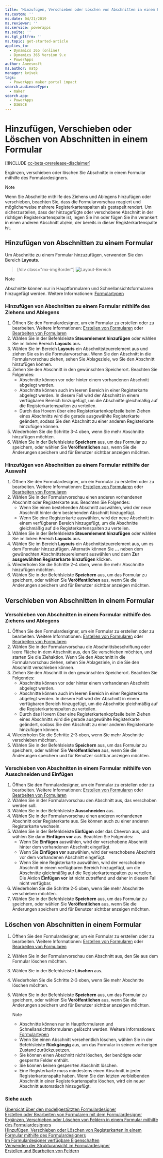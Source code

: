 ```yaml
---
title: 'Hinzufügen, Verschieben oder Löschen von Abschnitten in einem Formular mithilfe des Formulardesigners | MicrosoftDocs'
ms.custom: ''
ms.date: 04/21/2019
ms.reviewer: ''
ms.service: powerapps
ms.suite: ''
ms.tgt_pltfrm: ''
ms.topic: get-started-article
applies_to:
  - Dynamics 365 (online)
  - Dynamics 365 Version 9.x
  - PowerApps
author: Aneesmsft
ms.author: matp
manager: kvivek
tags:
  - PowerApps maker portal impact
search.audienceType:
  - maker
search.app:
  - PowerApps
  - D365CE
---
```


# <a name="add-move-or-delete-sections-on-a-form"></a>Hinzufügen, Verschieben oder Löschen von Abschnitten in einem Formular 
[!INCLUDE [cc-beta-prerelease-disclaimer](../../includes/cc-beta-prerelease-disclaimer.md)]

Ergänzen, verschieben oder löschen Sie Abschnitte in einem Formular mithilfe des Formulardesigners. 

> [!NOTE]
> Wenn Sie Abschnitte mithilfe des Ziehens und Ablegens hinzufügen oder verschieben, beachten Sie, dass die Formularvorschau reagiert und möglicherweise mehrere Registerkartenspalten als gestapelt rendert. Um sicherzustellen, dass der hinzugefügte oder verschobene Abschnitt in der richtigen Registerkartenspalte ist, legen Sie ihn oder fügen Sie ihn verankert in einen anderen Abschnitt ab/ein, der bereits in dieser Registerkartenspalte ist.

## <a name="add-sections-to-a-form"></a>Hinzufügen von Abschnitten zu einem Formular
Um Abschnitte zu einem Formular hinzuzufügen, verwenden Sie den Bereich **Layouts**. 

> [!div class="mx-imgBorder"] 
> ![](media/layouts-pane.png "Layout-Bereich")

  > [!NOTE]
  >   Abschnitte können nur in Hauptformularen und Schnellansichtsformularen hinzugefügt werden. Weitere Informationen: [Formulartypen](types-forms.md)

### <a name="add-sections-to-a-form-using-drag-and-drop"></a>Hinzufügen von Abschnitten zu einem Formular mithilfe des Ziehens und Ablegens

1. Öffnen Sie den Formulardesigner, um ein Formular zu erstellen oder zu bearbeiten. Weitere Informationen: [Erstellen von Formularen](create-and-edit-forms.md#create-a-form) oder [Bearbeiten von Formularen](create-and-edit-forms.md#edit-a-form)
2. Wählen Sie in der Befehlsleiste **Steuerelement hinzufügen** oder wählen Sie im linken Bereich **Layouts** aus. 
3. Wählen Sie im Bereich **Layouts** ein Abschnittsteuerelement aus und ziehen Sie es in die Formularvorschau. Wenn Sie den Abschnitt in die Formularvorschau ziehen, sehen Sie Ablageziele, wo Sie den Abschnitt hinzufügen können. 
4. Ziehen Sie den Abschnitt in den gewünschten Speicherort. Beachten Sie Folgendes: 
    - Abschnitte können vor oder hinter einem vorhandenen Abschnitt abgelegt werden.
    - Abschnitte können auch im leeren Bereich in einer Registerkarte abgelegt werden. In diesem Fall wird der Abschnitt in einem verfügbaren Bereich hinzugefügt, um die Abschnitte gleichmäßig auf die Registerkartenspalten zu verteilen.
    - Durch das Hovern über eine Registerkartenkopfzeile beim Ziehen eines Abschnitts wird die gerade ausgewählte Registerkarte geändert, sodass Sie den Abschnitt zu einer anderen Registerkarte hinzufügen können.   
5. Wiederholen Sie die Schritte 3-4 oben, wenn Sie mehr Abschnitte hinzufügen möchten.
6. Wählen Sie in der Befehlsleiste **Speichern** aus, um das Formular zu speichern, oder wählen Sie **Veröffentlichen** aus, wenn Sie die Änderungen speichern und für Benutzer sichtbar anzeigen möchten. 

### <a name="add-sections-to-a-form-using-selection"></a>Hinzufügen von Abschnitten zu einem Formular mithilfe der Auswahl 

1. Öffnen Sie den Formulardesigner, um ein Formular zu erstellen oder zu bearbeiten. Weitere Informationen: [Erstellen von Formularen](create-and-edit-forms.md#create-a-form) oder [Bearbeiten von Formularen](create-and-edit-forms.md#edit-a-form)
2. Wählen Sie in der Formularvorschau einen anderen vorhandenen Abschnitt oder Registerkarte aus. Beachten Sie Folgendes:
    - Wenn Sie einen bestehenden Abschnitt auswählen, wird der neue Abschnitt hinter dem bestehenden Abschnitt hinzugefügt. 
    - Wenn Sie eine Registerkarte auswählen, wird der neue Abschnitt in einem verfügbaren Bereich hinzugefügt, um die Abschnitte gleichmäßig auf die Registerkartenspalten zu verteilen. 
3. Wählen Sie in der Befehlsleiste **Steuerelement hinzufügen** oder wählen Sie im linken Bereich **Layouts** aus.  
4. Wählen Sie im Bereich **Layouts** ein Abschnittsteuerelement aus, um es dem Formular hinzuzufügen. Alternativ können Sie **...** neben dem gewünschten Abschnittsteuerelement auswählen und dann **Zur ausgewählten Registerkarte hinzufügen** klicken. 
5. Wiederholen Sie die Schritte 2-4 oben, wenn Sie mehr Abschnitte hinzufügen möchten.
6. Wählen Sie in der Befehlsleiste **Speichern** aus, um das Formular zu speichern, oder wählen Sie **Veröffentlichen** aus, wenn Sie die Änderungen speichern und für Benutzer sichtbar anzeigen möchten. 

## <a name="move-sections-on-a-form"></a>Verschieben von Abschnitten in einem Formular

### <a name="move-sections-on-a-form-using-drag-and-drop"></a>Verschieben von Abschnitten in einem Formular mithilfe des Ziehens und Ablegens

1. Öffnen Sie den Formulardesigner, um ein Formular zu erstellen oder zu bearbeiten. Weitere Informationen: [Erstellen von Formularen](create-and-edit-forms.md#create-a-form) oder [Bearbeiten von Formularen](create-and-edit-forms.md#edit-a-form)
2. Wählen Sie in der Formularvorschau die Abschnittsbeschriftung oder leere Fläche in dem Abschnitt aus, den Sie verschieben möchten, und starten Sie die Ziehaktion. Wenn Sie den Abschnitt in die Formularvorschau ziehen, sehen Sie Ablageziele, in die Sie den Abschnitt verschieben können. 
3. Ziehen Sie den Abschnitt in den gewünschten Speicherort. Beachten Sie Folgendes: 
    - Abschnitte können vor oder hinter einem vorhandenen Abschnitt abgelegt werden.
    - Abschnitte können auch im leeren Bereich in einer Registerkarte abgelegt werden. In diesem Fall wird der Abschnitt in einem verfügbaren Bereich hinzugefügt, um die Abschnitte gleichmäßig auf die Registerkartenspalten zu verteilen.
    - Durch das Hovern über eine Registerkartenkopfzeile beim Ziehen eines Abschnitts wird die gerade ausgewählte Registerkarte geändert, sodass Sie den Abschnitt zu einer anderen Registerkarte hinzufügen können.   
4. Wiederholen Sie die Schritte 2-3 oben, wenn Sie mehr Abschnitte verschieben möchten.
5. Wählen Sie in der Befehlsleiste **Speichern** aus, um das Formular zu speichern, oder wählen Sie **Veröffentlichen** aus, wenn Sie die Änderungen speichern und für Benutzer sichtbar anzeigen möchten. 

### <a name="move-sections-on-a-form-using-cut-and-paste"></a>Verschieben von Abschnitten in einem Formular mithilfe von Ausschneiden und Einfügen

1. Öffnen Sie den Formulardesigner, um ein Formular zu erstellen oder zu bearbeiten. Weitere Informationen: [Erstellen von Formularen](create-and-edit-forms.md#create-a-form) oder [Bearbeiten von Formularen](create-and-edit-forms.md#edit-a-form)
2. Wählen Sie in der Formularvorschau den Abschnitt aus, das verschoben werden soll.
3. Wählen Sie in der Befehlsleiste **Ausschneiden** aus.
4. Wählen Sie in der Formularvorschau einen anderen vorhandenen Abschnitt oder Registerkarte aus. Sie können auch zu einer anderen Registerkarte wechseln.
5. Wählen Sie in der Befehlsleiste **Einfügen** oder das Chevron aus, und wählen Sie dann **Einfügen vor** aus. Beachten Sie Folgendes: 
    - Wenn Sie **Einfügen** auswählen, wird der verschobene Abschnitt hinter dem vorhandenen Abschnitt eingefügt. 
    - Wenn Sie **Einfügen vor** auswählen, wird der verschobene Abschnitt vor dem vorhandenen Abschnitt eingefügt.
    - Wenn Sie eine Registerkarte auswählen, wird der verschobene Abschnitt in einem verfügbaren Bereich hinzugefügt, um die Abschnitte gleichmäßig auf die Registerkartenspalten zu verteilen. Die Aktion **Einfügen vor** ist nicht zutreffend und daher in diesem Fall nicht verfügbar.
6. Wiederholen Sie die Schritte 2-5 oben, wenn Sie mehr Abschnitte verschieben möchten.
7. Wählen Sie in der Befehlsleiste **Speichern** aus, um das Formular zu speichern, oder wählen Sie **Veröffentlichen** aus, wenn Sie die Änderungen speichern und für Benutzer sichtbar anzeigen möchten. 

## <a name="delete-sections-on-a-form"></a>Löschen von Abschnitten in einem Formular
1. Öffnen Sie den Formulardesigner, um ein Formular zu erstellen oder zu bearbeiten. Weitere Informationen: [Erstellen von Formularen](create-and-edit-forms.md#create-a-form) oder [Bearbeiten von Formularen](create-and-edit-forms.md#edit-a-form)
2. Wählen Sie in der Formularvorschau den Abschnitt aus, den Sie aus dem Formular löschen möchten. 
3. Wählen Sie in der Befehlsleiste **Löschen** aus.
4. Wiederholen Sie die Schritte 2-3 oben, wenn Sie mehr Abschnitte löschen möchten.
4. Wählen Sie in der Befehlsleiste **Speichern** aus, um das Formular zu speichern, oder wählen Sie **Veröffentlichen** aus, wenn Sie die Änderungen speichern und für Benutzer sichtbar anzeigen möchten. 

    > [!NOTE]
    >   - Abschnitte können nur in Hauptformularen und Schnellansichtsformularen gelöscht werden. Weitere Informationen: [Formulartypen](types-forms.md)
    >   - Wenn Sie einen Abschnitt versehentlich löschen, wählen Sie in der Befehlsleiste **Rückgängig** aus, um das Formular in seinen vorherigen Zustand zurückzusetzen. 
    >   - Sie können einen Abschnitt nicht löschen, der benötigte oder gesperrte Felder enthält. 
    >   - Sie können keinen gesperrten Abschnitt löschen. 
    >   - Eine Registerkarte muss mindestens einen Abschnitt in jeder Registerkartenspalte haben. Wenn Sie den letzten verbleibenden Abschnitt in einer Registerkartenspalte löschen, wird ein neuer Abschnitt automatisch hinzugefügt. 

### <a name="see-also"></a>Siehe auch
[Übersicht über den modellgestützten Formulardesigner](form-designer-overview.md)  
[Erstellen oder Bearbeiten von Formularen mit dem Formulardesigner](create-and-edit-forms.md)  
[Ergänzen, Verschieben oder Löschen von Feldern in einem Formular mithilfe des Formulardesigners](add-move-or-delete-fields-on-form.md)  
[Hinzufügen, Verschieben oder Löschen von Registerkarten in einem Formular mithilfe des Formulardesigners](add-move-or-delete-tabs-on-form.md)  
[Im Formulardesigner verfügbare Eigenschaften](form-designer-properties.md)  
[Verwenden der Strukturansicht im Formulardesigner](using-tree-view-on-form.md)  
[Erstellen und Bearbeiten von Feldern](../common-data-service/create-edit-field-portal.md) 
